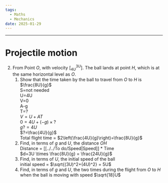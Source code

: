 ```yaml
---
tags:
  - Maths
  - Mechanics
date: 2025-01-29
---
```

---  
# Projectile motion  
2. From Point $O$, with velocity $\left[^{3U}_{4U}\right]$. The ball lands at point $H$, which is at the same horizontal level as $O$.  
	1. Show that the time taken by the ball to travel from $O$ to $H$ is $\frac{8U}{g}$  
	 S=not needed  
	 U=4U  
	 V=0  
	 A-g  
	 T=?  
	 $V=U+AT$  
	 $0=4U+(-g) \times ?$  
	 $g?=4U$  
	 $?=\frac{4U}{g}$  
	 Total flight time = $2\left(\frac{4U}{g}\right)=\frac{8U}{g}$  
	2. Find, in terms of $g$ and $U$, the distance $OH$  
	Distance = [[../../To do/Speed|Speed]] * Time  
	$d=3U \times \frac{8U}{g} = \frac{24U}{g}$  
	3. Find, in terms of $U$, the initial speed of the ball  
	initial speed = $\sqrt{(3U)^2+(4U)^2} = 5U$  
	4. Find, in terms of $g$ and $U$, the two times during the flight from $O$ to $H$ when the ball is moving with speed $\sqrt{18}U$  
	